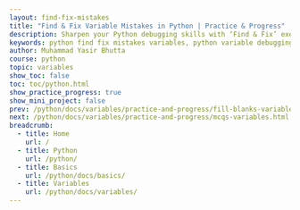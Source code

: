 ```yaml
---
layout: find-fix-mistakes
title: "Find & Fix Variable Mistakes in Python | Practice & Progress"
description: Sharpen your Python debugging skills with ‘Find & Fix’ exercises for variable mistakes—naming errors, assignment issues, scope bugs—perfect for hands-on learning!.
keywords: python find fix mistakes variables, python variable debugging, fix variable errors python, python variable mistakes practice, python debugging exercises, python variables find fix, python variable error quiz, python variables bug fix, debug python variables, python coding exercises variables
author: Muhammad Yasir Bhutta
course: python
topic: variables
show_toc: false
toc: toc/python.html
show_practice_progress: true
show_mini_project: false
prev: /python/docs/variables/practice-and-progress/fill-blanks-variables.html
next: /python/docs/variables/practice-and-progress/mcqs-variables.html
breadcrumb:
  - title: Home
    url: /
  - title: Python
    url: /python/
  - title: Basics
    url: /python/docs/basics/
  - title: Variables
    url: /python/docs/variables/
---
```



